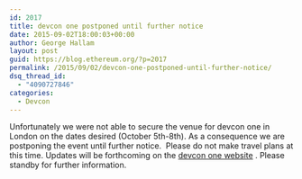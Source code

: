 ```yaml
---
id: 2017
title: devcon one postponed until further notice
date: 2015-09-02T18:00:03+00:00
author: George Hallam
layout: post
guid: https://blog.ethereum.org/?p=2017
permalink: /2015/09/02/devcon-one-postponed-until-further-notice/
dsq_thread_id:
  - "4090727846"
categories:
  - Devcon
---
```

Unfortunately we were not able to secure the venue for devcon one in London on the dates desired (October 5th-8th). As a consequence we are postponing the event until further notice.  Please do not make travel plans at this time. Updates will be forthcoming on the <a href="http://devcon.ethdev.com/">devcon one website</a> . Please standby for further information.